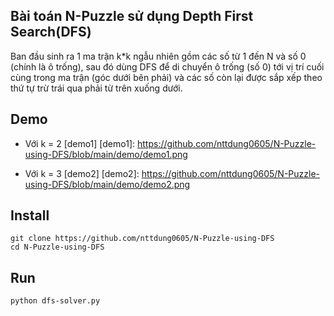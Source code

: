 ## Bài toán N-Puzzle sử dụng Depth First Search(DFS)

Ban đầu sinh ra 1 ma trận k*k ngẫu nhiên gồm các số từ 1 đến N và số 0 (chính là ô trống), sau đó dùng DFS để di chuyển ô trống (số 0) tới vị trí cuối cùng trong ma trận (góc dưới bên phải) và các số còn lại được sắp xếp theo thứ tự trừ trái qua phải từ trên xuống dưới.

## Demo
* Với k = 2
[demo1]
[demo1]: https://github.com/nttdung0605/N-Puzzle-using-DFS/blob/main/demo/demo1.png

* Với k = 3
[demo2]
[demo2]: https://github.com/nttdung0605/N-Puzzle-using-DFS/blob/main/demo/demo2.png

## Install
```
git clone https://github.com/nttdung0605/N-Puzzle-using-DFS
cd N-Puzzle-using-DFS
```

## Run
```
python dfs-solver.py
```
